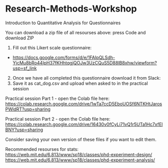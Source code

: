 # Research-Methods-Workshop
Introduction to Quantitative Analysis  for Questionnaires

You can download a zip file of all resourses above: press Code and download ZIP

1. Fill out this Likert scale questionnaire:
* https://docs.google.com/forms/d/e/1FAIpQLSdh-YjcMu8bRo44lpH37fKHhtqgjQOJw3UzCQuS5D88lB8xhw/viewform?usp=sf_link
2. Once we have all completed this questionnaire download it from Slack:
3. Save it as cat_dog.csv and upload when asked to in the practical session

Practical session Part 1 - open the Colab file here: 
https://colab.research.google.com/drive/1wTa7ccD5EboUOSf6NTKHtJarosPWldRT?usp=sharing

Practical session Part 2 - open the Colab file here:
https://colab.research.google.com/drive/16430v0fCyLi71vQ1r5UTa1Hc7xfElBNY?usp=sharing 

Consider saving your own version of these files if you want to edit them. 

Recommended resourses for stats:
https://web.mit.edu/6.813/www/sp18/classes/phd-experiment-design/ 
https://web.mit.edu/6.813/www/sp18/classes/phd-experiment-analysis/ 
